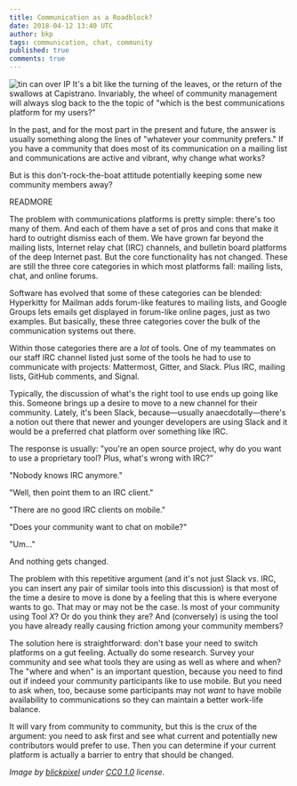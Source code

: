 ```yaml
---
title: Communication as a Roadblock?
date: 2018-04-12 13:40 UTC
author: bkp
tags: communication, chat, community
published: true
comments: true
---
```


![tin can over IP](blog/canned-phone.jpg) It's a bit like the turning of the leaves, or the return of the swallows at Capistrano. Invariably, the wheel of community management will always slog back to the the topic of "which is the best communications platform for my users?"

In the past, and for the most part in the present and future, the answer is usually something along the lines of "whatever your community prefers." If you have a community that does most of its communication on a mailing list and communications are active and vibrant, why change what works?

But is this don't-rock-the-boat attitude potentially keeping some new community members away?

READMORE

The problem with communications platforms is pretty simple: there's too many of them. And each of them have a set of pros and cons that make it hard to outright dismiss each of them. We have grown far beyond the mailing lists, Internet relay chat (IRC) channels, and bulletin board platforms of the deep Internet past. But the core functionality has not changed. These are still the three core categories in which most platforms fall: mailing lists, chat, and online forums.

Software has evolved that some of these categories can be blended: Hyperkitty for Mailman adds forum-like features to mailing lists, and Google Groups lets emails get displayed in forum-like online pages, just as two examples. But basically, these three categories cover the bulk of the communication systems out there.

Within those categories there are a *lot* of tools. One of my teammates on our staff IRC channel listed just some of the tools he had to use to communicate with projects: Mattermost, Gitter, and Slack. Plus IRC, mailing lists, GitHub comments, and Signal.

Typically, the discussion of what's the right tool to use ends up going like this. Someone brings up a desire to move to a new channel for their community. Lately, it's been Slack, because&mdash;usually anaecdotally&mdash;there's a notion out there that newer and younger developers are using Slack and it would be a preferred chat platform over something like IRC.

The response is usually: "you're an open source project, why do you want to use a proprietary tool? Plus, what's wrong with IRC?"

"Nobody knows IRC anymore."

"Well, then point them to an IRC client."

"There are no good IRC clients on mobile."

"Does your community want to chat on mobile?"

"Um..."

And nothing gets changed.

The problem with this repetitive argument (and it's not just Slack vs. IRC, you can insert any pair of similar tools into this discussion) is that most of the time a desire to move is done by a feeling that this is where everyone wants to go. That may or may not be the case. Is most of your community using Tool *X*? Or do you think they are? And (conversely) is using the tool you have already really causing friction among your community members?

The solution here is straightforward: don't base your need to switch platforms on a gut feeling. Actually do some research. Survey your community and see what tools they are using as well as where and when? The "where and when" is an important question, because you need to find out if indeed your community participants like to use mobile. But you need to ask when, too, because some participants may not *want* to have mobile availability to communications so they can maintain a better work-life balance.

It will vary from community to community, but this is the crux of the argument: you need to ask first and see what current and potentially new contributors would prefer to use. Then you can determine if your current platform is actually a barrier to entry that should be changed.

*Image by [blickpixel](https://pixabay.com/en/users/blickpixel-52945/) under [CC0 1.0](https://creativecommons.org/publicdomain/zero/1.0/deed.en) license.*
